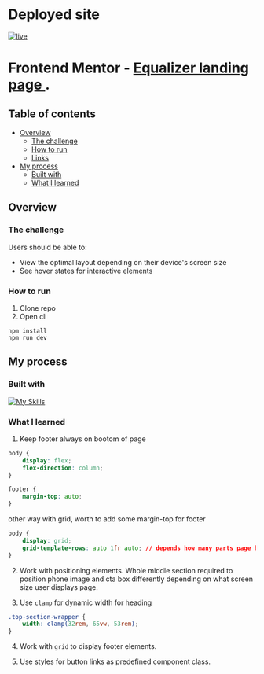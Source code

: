 # Deployed site
[![live](https://github.com/solracss/fem-equalizer-landing-page/assets/19937659/8f3ca94f-9136-4725-b53f-a13b215dde0a)](https://solracss.github.io/fem-equalizer-landing-page/)

# Frontend Mentor - [Equalizer landing page ](https://www.frontendmentor.io/challenges/equalizer-landing-page-7VJ4gp3DE).

## Table of contents

- [Overview](#overview)
  - [The challenge](#the-challenge)
  - [How to run](#screenshot)
  - [Links](#links)
- [My process](#my-process)
  - [Built with](#built-with)
  - [What I learned](#what-i-learned)

## Overview

### The challenge

Users should be able to:

- View the optimal layout depending on their device's screen size
- See hover states for interactive elements

### How to run

1. Clone repo
2. Open cli

```
npm install
npm run dev
```

## My process

### Built with

[![My Skills](https://skillicons.dev/icons?i=html,css,sass,vscode,vite)](https://skillicons.dev)

### What I learned

1. Keep footer always on bootom of page

```css
body {
	display: flex;
	flex-direction: column;
}

footer {
	margin-top: auto;
}
```

other way with grid, worth to add some margin-top for footer

```css
body {
	display: grid;
	grid-template-rows: auto 1fr auto; // depends how many parts page have
}
```

2. Work with positioning elements. Whole middle section required to position phone image and cta box differently depending on what screen size user displays page.

3. Use `clamp` for dynamic width for heading

```css
.top-section-wrapper {
	width: clamp(32rem, 65vw, 53rem);
}
```

4. Work with `grid` to display footer elements.

5. Use styles for button links as predefined component class.
